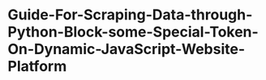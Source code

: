# Guide-For-Scraping-Data-through-Python-Block-some-Special-Token-On-Dynamic-JavaScript-Website-Platform
